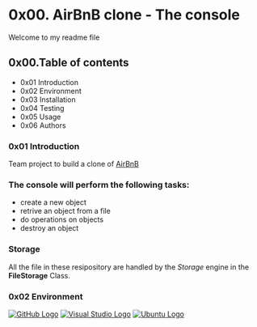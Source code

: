 # 0x00. AirBnB clone - The console 
Welcome to my readme file
## 0x00.Table of contents

+    0x01 Introduction
+    0x02 Environment
+    0x03 Installation
+    0x04 Testing
+    0x05 Usage
+    0x06 Authors

### 0x01 Introduction
Team project to build a clone of [AirBnB](https://www.airbnb.com/)

### The console will perform the following tasks:

+    create a new object
+    retrive an object from a file
+    do operations on objects
+    destroy an object

### Storage
All the file  in these resipository are handled by the *Storage* engine in the **FileStorage** Class.

### 0x02 Environment
[![GitHub Logo](https://www.bing.com/ck/a?!&&p=539974c2a2e47c55JmltdHM9MTY5NzE1NTIwMCZpZ3VpZD0zZTk2NmE3OC1mMWVlLTYyNjgtMzljNC03OWQxZjBjYzYzZjAmaW5zaWQ9NTUzNA&ptn=3&hsh=3&fclid=3e966a78-f1ee-6268-39c4-79d1f0cc63f0&u=a1L2ltYWdlcy9zZWFyY2g_cT1sb2dvIG9mIGdpdGh1YiZGT1JNPUlRRlJCQSZpZD02OEJDNkJERjJBNDRGNkIxMjM2MjkwMEQ1QzVDMDQxRkIwQjQyMjQ4&ntb=1)](https://github.com) [![Visual Studio Logo](https://www.example.com/visual-studio-logo.png)](https://visualstudio.microsoft.com) [![Ubuntu Logo](https://ubuntu.com/ubuntu-logo.png)](https://ubuntu.com)

